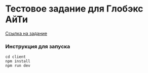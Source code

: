 # Тестовое задание для Глобэкс АйТи
[Ссылка на задание](https://docs.google.com/document/d/1b_V283Aesn5PRNZfuNoOi-63Pb9y-F60PzlxY7kOC4s/edit)

### Инструкция для запуска
```
cd client
npm install
npm run dev
```